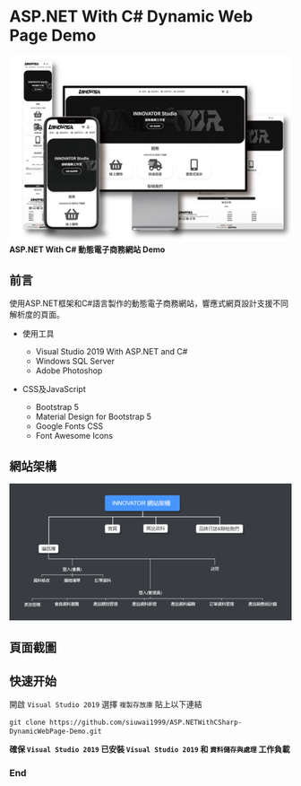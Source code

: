 # ASP.NET With C# Dynamic Web Page Demo
![Intro](https://github.com/siuwai1999/ASP.NETWithCSharp-DynamicWebPage-Demo/blob/main/img/Intro.png?raw=true)
**ASP.NET With C# 動態電子商務網站 Demo**
## 前言
使用ASP.NET框架和C#語言製作的動態電子商務網站，響應式網頁設計支援不同解析度的頁面。
+ 使用工具
    + Visual Studio 2019 With ASP.NET and C#
    + Windows SQL Server
    + Adobe Photoshop

+ CSS及JavaScript
    + Bootstrap 5
    + Material Design for Bootstrap 5
    + Google Fonts CSS
    + Font Awesome Icons
## 網站架構
![sitemap](https://github.com/siuwai1999/ASP.NETWithCSharp-DynamicWebPage-Demo/blob/main/img/sitemap.png?raw=true)
## 頁面截圖

## 快速开始
開啟 ` Visual Studio 2019 ` 
選擇 ` 複製存放庫 ` 
貼上以下連結
```
git clone https://github.com/siuwai1999/ASP.NETWithCSharp-DynamicWebPage-Demo.git
```
**確保 ` Visual Studio 2019 ` 已安裝  ` Visual Studio 2019 ` 和 ` 資料儲存與處理 ` 工作負載**
### End
